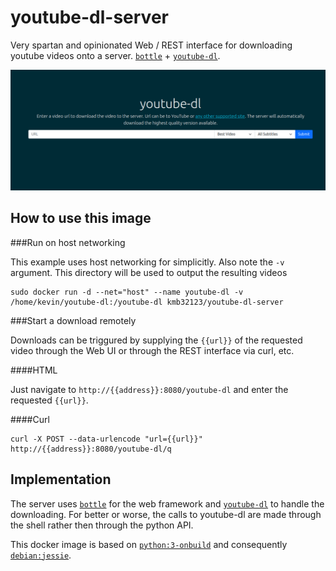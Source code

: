 youtube-dl-server
=================

Very spartan and opinionated Web / REST interface for downloading youtube videos onto a server. [`bottle`](https://github.com/bottlepy/bottle) + [`youtube-dl`](https://github.com/rg3/youtube-dl).

![screenshot][1]

How to use this image
---------------------

###Run on host networking

This example uses host networking for simplicitly. Also note the `-v` argument. This directory will be used to output the resulting videos

```
sudo docker run -d --net="host" --name youtube-dl -v /home/kevin/youtube-dl:/youtube-dl kmb32123/youtube-dl-server
```

###Start a download remotely

Downloads can be triggured by supplying the `{{url}}` of the requested video through the Web UI or through the REST interface via curl, etc.

####HTML

Just navigate to `http://{{address}}:8080/youtube-dl` and enter the requested `{{url}}`.

####Curl

```
curl -X POST --data-urlencode "url={{url}}" http://{{address}}:8080/youtube-dl/q
```

Implementation
--------------

The server uses [`bottle`](https://github.com/bottlepy/bottle) for the web framework and [`youtube-dl`](https://github.com/rg3/youtube-dl) to handle the downloading. For better or worse, the calls to youtube-dl are made through the shell rather then through the python API.

This docker image is based on [`python:3-onbuild`](https://registry.hub.docker.com/_/python/) and consequently [`debian:jessie`](https://registry.hub.docker.com/u/library/debian/).

[1]: https://raw.githubusercontent.com/manbearwiz/youtube-dl-server/master/youtube-dl-server.png
